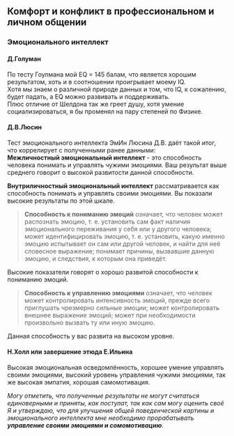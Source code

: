 ## Комфорт и конфликт в профессиональном и личном общении
### Эмоционального интеллект </br>
#### **Д.Голуман**
По тесту Гоулмана мой EQ = 145 балам, что является хорошим результатом, хоть и в соотношении проигрывает моему IQ.  
Хотя мы знаем о различной природе данных и том, что IQ, к сожалению, будет падать, а EQ можно развивать и поддерживать.  
Плюс отличие от Шелдона так же греет душу, хотя умение социализироваться, я бы променял на пару степеней по Физике.
#### **Д.В.Люсин**
Тест эмоционального интеллекта ЭмИн Люсина Д.В. даёт такой итог, что коррелирует с полученными ранее данными:  
**Межличностный эмоциональный интеллект** - это способность человека понимать и управлять чужими эмоциями. Ваш результат выше среднего говорит о высокой развитости данной способности.

**Внутриличностный эмоциональный интеллект** рассматривается как способность понимать и управлять своими эмоциями. Вы показали высокие результаты по этой шкале.
>**Способность к пониманию эмоций** означает, что человек может распознать эмоцию, т. е. установить сам факт наличия эмоционального переживания у себя или у другого человека; может идентифицировать эмоцию, т. е. установить, какую именно эмоцию испытывает он сам или другой человек, и найти для неё словесное выражение; понимает причины, вызвавшие данную эмоцию, и следствия, к которым она приведёт.  

Высокие показатели говорят о хорошо развитой способности к пониманию эмоций.
>**Способность к управлению эмоциями** означает, что человек может контролировать интенсивность эмоций, прежде всего приглушать чрезмерно сильные эмоции; может контролировать внешнее выражение эмоций; может при необходимости произвольно вызвать ту или иную эмоцию.  

Данная способность у вас развита на высоком уровне.
#### **Н.Холл или завершение этюда Е.Ильина**
Высокая эмоциональная осведомлённость, хорошее умение управлять своими эмоциями, высокий уровень управления чужими эмоциями, так же высокая эмпатия, хорошая самомотивация.

*Могу отметить, что полученные результаты не могут считаться единоверными и приняты, как постулат, так как сам могу оценить своё Я и утверждаю, что для улучшения общей поведенческой картины и эмоционального интеллекта мне необходимо прорабатывать ***управление своими эмоциями и сомомотивацию***.*